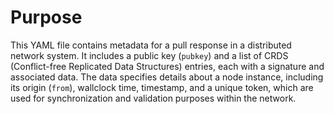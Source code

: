 # Purpose
This YAML file contains metadata for a pull response in a distributed network system. It includes a public key (`pubkey`) and a list of CRDS (Conflict-free Replicated Data Structures) entries, each with a signature and associated data. The data specifies details about a node instance, including its origin (`from`), wallclock time, timestamp, and a unique token, which are used for synchronization and validation purposes within the network.

